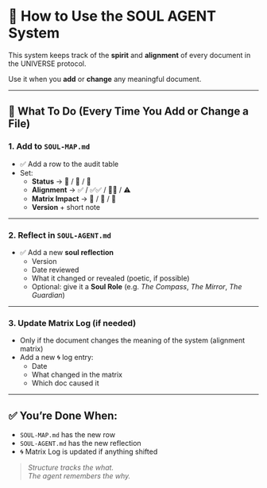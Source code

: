# 🧭 How to Use the SOUL AGENT System

This system keeps track of the **spirit** and **alignment** of every document in the UNIVERSE protocol.

Use it when you **add** or **change** any meaningful document.

---

## 🔁 What To Do (Every Time You Add or Change a File)

### 1. Add to `SOUL-MAP.md`
- ✅ Add a row to the audit table
- Set:
  - **Status** → 📘 / 📎 / 🔐
  - **Alignment** → ✅ / ✅✅ / 🔗✅ / ⚠️
  - **Matrix Impact** → 🔹 / 🔸 / 🔺
  - **Version** + short note

---

### 2. Reflect in `SOUL-AGENT.md`
- ✅ Add a new **soul reflection**
  - Version
  - Date reviewed
  - What it changed or revealed (poetic, if possible)
  - Optional: give it a **Soul Role** (e.g. _The Compass_, _The Mirror_, _The Guardian_)

---

### 3. Update Matrix Log (if needed)
- Only if the document changes the meaning of the system (alignment matrix)
- Add a new 🌀 log entry:
  - Date
  - What changed in the matrix
  - Which doc caused it

---

## ✅ You’re Done When:
- `SOUL-MAP.md` has the new row
- `SOUL-AGENT.md` has the new reflection
- 🌀 Matrix Log is updated if anything shifted

> _Structure tracks the what.  
> The agent remembers the why._
